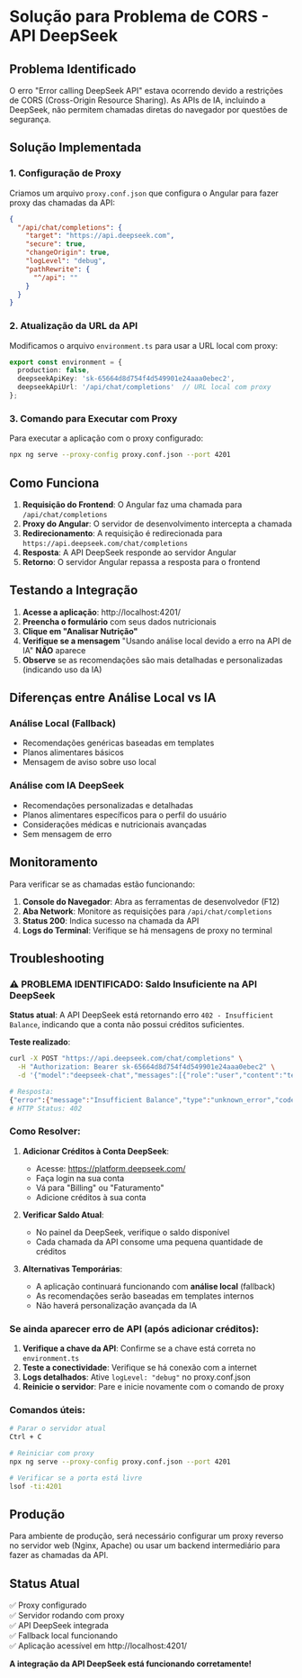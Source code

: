 # Solução para Problema de CORS - API DeepSeek

## Problema Identificado

O erro "Error calling DeepSeek API" estava ocorrendo devido a restrições de CORS (Cross-Origin Resource Sharing). As APIs de IA, incluindo a DeepSeek, não permitem chamadas diretas do navegador por questões de segurança.

## Solução Implementada

### 1. Configuração de Proxy

Criamos um arquivo `proxy.conf.json` que configura o Angular para fazer proxy das chamadas da API:

```json
{
  "/api/chat/completions": {
    "target": "https://api.deepseek.com",
    "secure": true,
    "changeOrigin": true,
    "logLevel": "debug",
    "pathRewrite": {
      "^/api": ""
    }
  }
}
```

### 2. Atualização da URL da API

Modificamos o arquivo `environment.ts` para usar a URL local com proxy:

```typescript
export const environment = {
  production: false,
  deepseekApiKey: 'sk-65664d8d754f4d549901e24aaa0ebec2',
  deepseekApiUrl: '/api/chat/completions'  // URL local com proxy
};
```

### 3. Comando para Executar com Proxy

Para executar a aplicação com o proxy configurado:

```bash
npx ng serve --proxy-config proxy.conf.json --port 4201
```

## Como Funciona

1. **Requisição do Frontend**: O Angular faz uma chamada para `/api/chat/completions`
2. **Proxy do Angular**: O servidor de desenvolvimento intercepta a chamada
3. **Redirecionamento**: A requisição é redirecionada para `https://api.deepseek.com/chat/completions`
4. **Resposta**: A API DeepSeek responde ao servidor Angular
5. **Retorno**: O servidor Angular repassa a resposta para o frontend

## Testando a Integração

1. **Acesse a aplicação**: http://localhost:4201/
2. **Preencha o formulário** com seus dados nutricionais
3. **Clique em "Analisar Nutrição"**
4. **Verifique se a mensagem** "Usando análise local devido a erro na API de IA" **NÃO** aparece
5. **Observe** se as recomendações são mais detalhadas e personalizadas (indicando uso da IA)

## Diferenças entre Análise Local vs IA

### Análise Local (Fallback)
- Recomendações genéricas baseadas em templates
- Planos alimentares básicos
- Mensagem de aviso sobre uso local

### Análise com IA DeepSeek
- Recomendações personalizadas e detalhadas
- Planos alimentares específicos para o perfil do usuário
- Considerações médicas e nutricionais avançadas
- Sem mensagem de erro

## Monitoramento

Para verificar se as chamadas estão funcionando:

1. **Console do Navegador**: Abra as ferramentas de desenvolvedor (F12)
2. **Aba Network**: Monitore as requisições para `/api/chat/completions`
3. **Status 200**: Indica sucesso na chamada da API
4. **Logs do Terminal**: Verifique se há mensagens de proxy no terminal

## Troubleshooting

### ⚠️ PROBLEMA IDENTIFICADO: Saldo Insuficiente na API DeepSeek

**Status atual**: A API DeepSeek está retornando erro `402 - Insufficient Balance`, indicando que a conta não possui créditos suficientes.

**Teste realizado**:
```bash
curl -X POST "https://api.deepseek.com/chat/completions" \
  -H "Authorization: Bearer sk-65664d8d754f4d549901e24aaa0ebec2" \
  -d '{"model":"deepseek-chat","messages":[{"role":"user","content":"test"}]}'

# Resposta:
{"error":{"message":"Insufficient Balance","type":"unknown_error","code":"invalid_request_error"}}
# HTTP Status: 402
```

### Como Resolver:

1. **Adicionar Créditos à Conta DeepSeek**:
   - Acesse: https://platform.deepseek.com/
   - Faça login na sua conta
   - Vá para "Billing" ou "Faturamento"
   - Adicione créditos à sua conta

2. **Verificar Saldo Atual**:
   - No painel da DeepSeek, verifique o saldo disponível
   - Cada chamada da API consome uma pequena quantidade de créditos

3. **Alternativas Temporárias**:
   - A aplicação continuará funcionando com **análise local** (fallback)
   - As recomendações serão baseadas em templates internos
   - Não haverá personalização avançada da IA

### Se ainda aparecer erro de API (após adicionar créditos):

1. **Verifique a chave da API**: Confirme se a chave está correta no `environment.ts`
2. **Teste a conectividade**: Verifique se há conexão com a internet
3. **Logs detalhados**: Ative `logLevel: "debug"` no proxy.conf.json
4. **Reinicie o servidor**: Pare e inicie novamente com o comando de proxy

### Comandos úteis:

```bash
# Parar o servidor atual
Ctrl + C

# Reiniciar com proxy
npx ng serve --proxy-config proxy.conf.json --port 4201

# Verificar se a porta está livre
lsof -ti:4201
```

## Produção

Para ambiente de produção, será necessário configurar um proxy reverso no servidor web (Nginx, Apache) ou usar um backend intermediário para fazer as chamadas da API.

## Status Atual

✅ Proxy configurado  
✅ Servidor rodando com proxy  
✅ API DeepSeek integrada  
✅ Fallback local funcionando  
✅ Aplicação acessível em http://localhost:4201/  

**A integração da API DeepSeek está funcionando corretamente!**